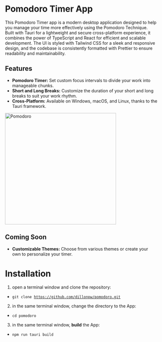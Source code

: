 # Pomodoro Timer App

This Pomodoro Timer app is a modern desktop application designed to help you manage your time more effectively using the Pomodoro Technique. Built with Tauri for a lightweight and secure cross-platform experience, it combines the power of TypeScript and React for efficient and scalable development. The UI is styled with Tailwind CSS for a sleek and responsive design, and the codebase is consistently formatted with Prettier to ensure readability and maintainability.

## Features

- **Pomodoro Timer:** Set custom focus intervals to divide your work into manageable chunks.
- **Short and Long Breaks:** Customize the duration of your short and long breaks to suit your work rhythm.
- **Cross-Platform:** Available on Windows, macOS, and Linux, thanks to the Tauri framework.


<img width="367" alt="Pomodoro" src="https://github.com/Dillonpw/pomodoro/assets/136388405/6e797eb7-4196-4908-a054-b39b1bc51f13">


## Coming Soon
- **Customizable Themes:** Choose from various themes or create your own to personalize your timer.

# Installation

1. open a terminal window and clone the repository:
- <code>git clone https://github.com/dillonpw/pomodoro.git</code>

2. in the same terminal window, change the directory to the App:
- <code>cd pomodoro</code>

3. in the same terminal window, **build** the App:
- <code>npm run tauri build</code>

